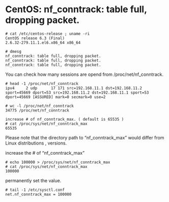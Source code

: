 #  CentOS: nf_conntrack: table full, dropping packet.

```
# cat /etc/centos-release ; uname -ri
CentOS release 6.3 (Final)
2.6.32-279.11.1.el6.x86_64 x86_64
```
```
# dmesg
nf_conntrack: table full, dropping packet.
nf_conntrack: table full, dropping packet.
nf_conntrack: table full, dropping packet.
```

You can check how many sessions are opend from /proc/net/nf_conntrack.
```
# head -1 /proc/net/nf_conntrack
ipv4     2 udp      17 171 src=192.168.11.1 dst=192.168.11.2 sport=45669 dport=53 src=192.168.11.2 dst=192.168.11.1 sport=53 dport=45669 [ASSURED] mark=0 secmark=0 use=2
```
```
# wc -l /proc/net/nf_conntrack
34775 /proc/net/nf_conntrack
```
```
increase # of nf_conntrack_max. ( default is 65535 )
# cat /proc/sys/net/nf_conntrack_max
65535
```

Please note that the directory path to “nf_conntrack_max” would differ from Linux distributions , versions.

increase the # of  “nf_conntrack_max”
```
# echo 100000 > /proc/sys/net/nf_conntrack_max
# cat /proc/sys/net/nf_conntrack_max
100000
```

permanently set the value.
```
# tail -1 /etc/sysctl.conf
net.nf_conntrack_max = 100000
```